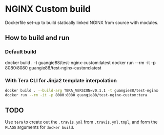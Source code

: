 # NGINX Custom build

Dockerfile set-up to build statically linked NGINX from source with modules.

## How to build and run

### Default build

docker build . -t guangie88/test-nginx-custom:latest
docker run --rm -it -p 8080:8080 guangie88/test-nginx-custom:latest

### With Tera CLI for Jinja2 template interpolation

```bash
docker build . --build-arg TERA_VERSION=v0.1.1 -t guangie88/test-nginx-custom:tera
docker run --rm -it -p 8080:8080 guangie88/test-nginx-custom:tera
```

## TODO

Use `tera` to create out the `.travis.yml` from `.travis.yml.tmpl`, and form the
`FLAGS` arguments for `docker build`.

